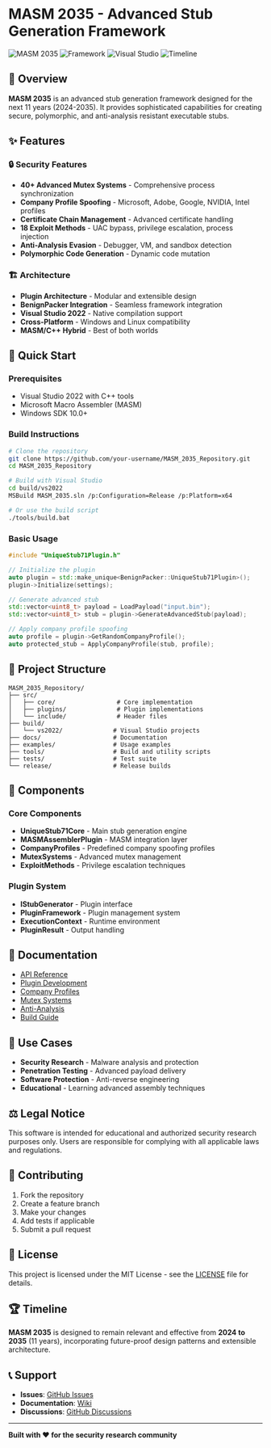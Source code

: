 # MASM 2035 - Advanced Stub Generation Framework

![MASM 2035](https://img.shields.io/badge/MASM-2035-blue.svg)
![Framework](https://img.shields.io/badge/Framework-C++%2FMASM-green.svg)
![Visual Studio](https://img.shields.io/badge/Visual%20Studio-2022-purple.svg)
![Timeline](https://img.shields.io/badge/Timeline-2024--2035-orange.svg)

## 🎯 Overview

**MASM 2035** is an advanced stub generation framework designed for the next 11 years (2024-2035). It provides sophisticated capabilities for creating secure, polymorphic, and anti-analysis resistant executable stubs.

## ✨ Features

### 🔒 Security Features
- **40+ Advanced Mutex Systems** - Comprehensive process synchronization
- **Company Profile Spoofing** - Microsoft, Adobe, Google, NVIDIA, Intel profiles
- **Certificate Chain Management** - Advanced certificate handling
- **18 Exploit Methods** - UAC bypass, privilege escalation, process injection
- **Anti-Analysis Evasion** - Debugger, VM, and sandbox detection
- **Polymorphic Code Generation** - Dynamic code mutation

### 🏗️ Architecture
- **Plugin Architecture** - Modular and extensible design
- **BenignPacker Integration** - Seamless framework integration
- **Visual Studio 2022** - Native compilation support
- **Cross-Platform** - Windows and Linux compatibility
- **MASM/C++ Hybrid** - Best of both worlds

## 🚀 Quick Start

### Prerequisites
- Visual Studio 2022 with C++ tools
- Microsoft Macro Assembler (MASM)
- Windows SDK 10.0+

### Build Instructions

```bash
# Clone the repository
git clone https://github.com/your-username/MASM_2035_Repository.git
cd MASM_2035_Repository

# Build with Visual Studio
cd build/vs2022
MSBuild MASM_2035.sln /p:Configuration=Release /p:Platform=x64

# Or use the build script
./tools/build.bat
```

### Basic Usage

```cpp
#include "UniqueStub71Plugin.h"

// Initialize the plugin
auto plugin = std::make_unique<BenignPacker::UniqueStub71Plugin>();
plugin->Initialize(settings);

// Generate advanced stub
std::vector<uint8_t> payload = LoadPayload("input.bin");
std::vector<uint8_t> stub = plugin->GenerateAdvancedStub(payload);

// Apply company profile spoofing
auto profile = plugin->GetRandomCompanyProfile();
auto protected_stub = ApplyCompanyProfile(stub, profile);
```

## 📂 Project Structure

```
MASM_2035_Repository/
├── src/
│   ├── core/                 # Core implementation
│   ├── plugins/              # Plugin implementations
│   └── include/              # Header files
├── build/
│   └── vs2022/              # Visual Studio projects
├── docs/                    # Documentation
├── examples/                # Usage examples
├── tools/                   # Build and utility scripts
├── tests/                   # Test suite
└── release/                 # Release builds
```

## 🔧 Components

### Core Components
- **UniqueStub71Core** - Main stub generation engine
- **MASMAssemblerPlugin** - MASM integration layer
- **CompanyProfiles** - Predefined company spoofing profiles
- **MutexSystems** - Advanced mutex management
- **ExploitMethods** - Privilege escalation techniques

### Plugin System
- **IStubGenerator** - Plugin interface
- **PluginFramework** - Plugin management system
- **ExecutionContext** - Runtime environment
- **PluginResult** - Output handling

## 📖 Documentation

- [API Reference](docs/API.md)
- [Plugin Development](docs/PLUGINS.md)
- [Company Profiles](docs/COMPANY_PROFILES.md)
- [Mutex Systems](docs/MUTEX_SYSTEMS.md)
- [Anti-Analysis](docs/ANTI_ANALYSIS.md)
- [Build Guide](docs/BUILD.md)

## 🎯 Use Cases

- **Security Research** - Malware analysis and protection
- **Penetration Testing** - Advanced payload delivery
- **Software Protection** - Anti-reverse engineering
- **Educational** - Learning advanced assembly techniques

## ⚖️ Legal Notice

This software is intended for educational and authorized security research purposes only. Users are responsible for complying with all applicable laws and regulations.

## 🤝 Contributing

1. Fork the repository
2. Create a feature branch
3. Make your changes
4. Add tests if applicable
5. Submit a pull request

## 📜 License

This project is licensed under the MIT License - see the [LICENSE](LICENSE) file for details.

## 🏆 Timeline

**MASM 2035** is designed to remain relevant and effective from **2024 to 2035** (11 years), incorporating future-proof design patterns and extensible architecture.

## 📞 Support

- **Issues**: [GitHub Issues](https://github.com/your-username/MASM_2035_Repository/issues)
- **Documentation**: [Wiki](https://github.com/your-username/MASM_2035_Repository/wiki)
- **Discussions**: [GitHub Discussions](https://github.com/your-username/MASM_2035_Repository/discussions)

---

**Built with ❤️ for the security research community**
